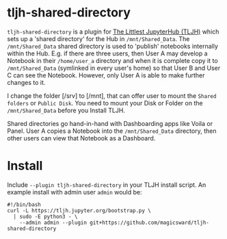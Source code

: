 # tljh-shared-directory

`tljh-shared-directory` is a plugin for [The Littlest JupyterHub (TLJH)](https://tljh.jupyter.org) which sets up a 'shared directory' for the Hub in `/mnt/Shared_Data`.  The `/mnt/Shared_Data` shared directory is used to 'publish' notebooks internally within the Hub.  E.g. if there are three users, then User A may develop a Notebook in their `/home/user_a` directory and when it is complete copy it to `/mnt/Shared_Data` (symlinked in every user's home) so that User B and User C can see the Notebook.  However, only User A is able to make further changes to it.

I change the folder [/srv] to [/mnt], that can offer user to mount the `Shared folders` or `Public Disk`. You need to mount your Disk or Folder on the `/mnt/Shared_Data` before you Install TLJH.

Shared directories go hand-in-hand with Dashboarding apps like Voila or Panel.  User A copies a Notebook into the `/mnt/Shared_Data` directory, then other users can view that Notebook as a Dashboard.

# Install

Include `--plugin tljh-shared-directory` in your TLJH install script.  An example install with admin user `admin` would be:

```
#!/bin/bash
curl -L https://tljh.jupyter.org/bootstrap.py \
  | sudo -E python3 - \
    --admin admin --plugin git+https://github.com/magicsward/tljh-shared-directory
```

